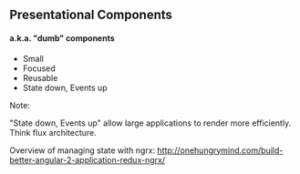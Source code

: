 ## Presentational Components

#### a.k.a. "dumb" components

- Small
- Focused
- Reusable
- State down, Events up

Note: 

"State down, Events up" allow large applications to render more efficiently. Think flux architecture.

Overview of managing state with ngrx: http://onehungrymind.com/build-better-angular-2-application-redux-ngrx/